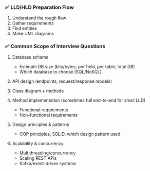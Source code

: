 
### ✅ LLD/HLD Preparation Flow

1. Understand the rough flow
2. Gather requirements
3. Find entities
4. Make UML diagrams

### ✅ Common Scope of Interview Questions

1. Database schema

   * Estimate DB size (bits/bytes, per field, per table, total DB)
   * Which database to choose (SQL/NoSQL)
2. API design (endpoints, request/response models)
3. Class diagram + methods
4. Method implementation (sometimes full end-to-end for small LLD)

   * Functional requirements
   * Non-functional requirements
5. Design principles & patterns

   * OOP principles, SOLID, which design pattern used
6. Scalability & concurrency

   * Multithreading/concurrency
   * Scaling REST APIs
   * Kafka/event-driven systems

